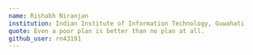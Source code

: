 ```yaml
---
name: Rishabh Niranjan
institution: Indian Institute of Information Technology, Guwahati
quote: Even a poor plan is better than no plan at all.
github_user: rn43191
---
```

